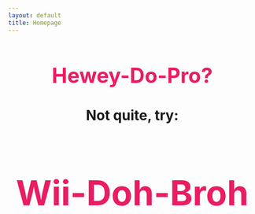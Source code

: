 ```yaml
---
layout: default
title: Homepage
---
```

<h1 style="color:#e91d63;font-size:3em;text-align:center;">Hewey-Do-Pro?</h1>
<h1 style="text-align:center;">Not quite, try:</h1>
<h1 style="color:#e91d63;font-size:5em;text-align:center;">Wii-Doh-Broh</h1>

